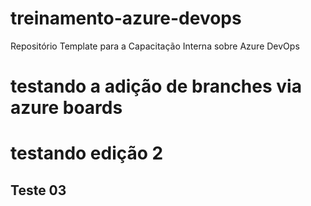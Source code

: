 # treinamento-azure-devops
Repositório Template para a Capacitação Interna sobre Azure DevOps

# testando a adição de branches via azure boards
# testando edição 2
## Teste 03
